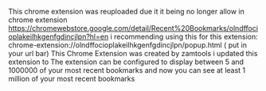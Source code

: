 This chrome extension was reuploaded due it it being no longer allow in chrome extension https://chromewebstore.google.com/detail/Recent%20Bookmarks/olndffocioplakeilhkgenfgdincjlpn?hl=en
i recommending using this for this extension: chrome-extension://olndffocioplakeilhkgenfgdincjlpn/popup.html ( put in your url bar)
This Chrome Extension was created by zamtools
i updated this extension to The extension can be configured to display between 5 and 1000000 of your most recent bookmarks and now you can see at least 1 million of your most recent bookmarks
